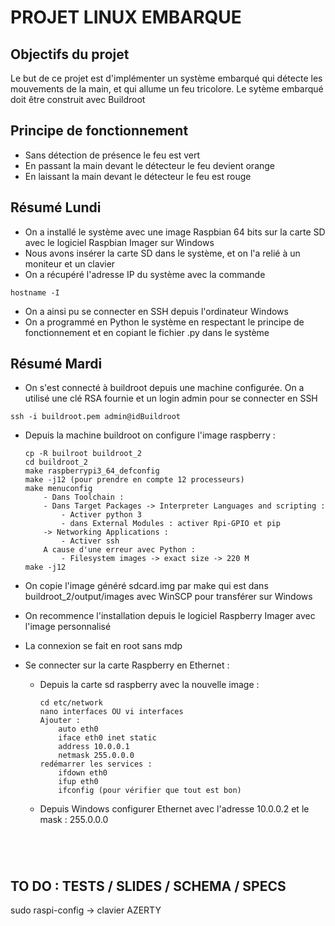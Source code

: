 # PROJET LINUX EMBARQUE

## Objectifs du projet
Le but de ce projet est d'implémenter un système embarqué qui détecte les mouvements de la main, et qui allume un feu tricolore.
Le sytème embarqué doit être construit avec Buildroot

## Principe de fonctionnement 
- Sans détection de présence le feu est vert
- En passant la main devant le détecteur le feu devient orange
- En laissant la main devant le détecteur le feu est rouge

## Résumé Lundi
- On a installé le système avec une image Raspbian 64 bits sur la carte SD avec le logiciel Raspbian Imager sur Windows
- Nous avons insérer la carte SD dans le système, et on l'a relié à un moniteur et un clavier
- On a récupéré l'adresse IP du système avec la commande 
````
hostname -I
````
- On a ainsi pu se connecter en SSH depuis l'ordinateur Windows
- On a programmé en Python le système en respectant le principe de fonctionnement et en copiant le fichier .py dans le système

## Résumé Mardi
- On s'est connecté à buildroot depuis une machine configurée. On a utilisé une clé RSA fournie et un login admin pour se connecter en SSH
````
ssh -i buildroot.pem admin@idBuildroot
````
- Depuis la machine buildroot on configure l'image raspberry :
    ````
    cp -R builroot buildroot_2
    cd buildroot_2
    make raspberrypi3_64_defconfig
    make -j12 (pour prendre en compte 12 processeurs)
    make menuconfig
        - Dans Toolchain :
        - Dans Target Packages -> Interpreter Languages and scripting :
            - Activer python 3
            - dans External Modules : activer Rpi-GPIO et pip
        -> Networking Applications :
            - Activer ssh
        A cause d'une erreur avec Python :
            - Filesystem images -> exact size -> 220 M
    make -j12
    ````
- On copie l'image généré sdcard.img par make qui est dans buildroot_2/output/images avec WinSCP pour transférer sur Windows
- On recommence l'installation depuis le logiciel Raspberry Imager avec l'image personnalisé
- La connexion se fait en root sans mdp

- Se connecter sur la carte Raspberry en Ethernet :
    - Depuis la carte sd raspberry avec la nouvelle image :
        ````
        cd etc/network
        nano interfaces OU vi interfaces
        Ajouter : 
            auto eth0
            iface eth0 inet static
            address 10.0.0.1
            netmask 255.0.0.0
        redémarrer les services :
            ifdown eth0
            ifup eth0
            ifconfig (pour vérifier que tout est bon)
    - Depuis Windows configurer Ethernet avec l'adresse 10.0.0.2 et le mask : 255.0.0.0
        ````




## TO DO : TESTS / SLIDES / SCHEMA / SPECS
sudo raspi-config -> clavier AZERTY





